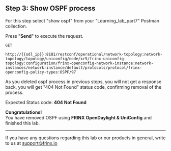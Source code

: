 ## Step 3: Show OSPF process

For this step select "show ospf" from your "Learning_lab_part7" Postman collection.

Press "**Send**" to execute the request.

```
GET

http://{{odl_ip}}:8181/restconf/operational/network-topology:network-topology/topology/uniconfig/node/xr5/frinx-uniconfig-topology:configuration/frinx-openconfig-network-instance:network-instances/network-instance/default/protocols/protocol/frinx-openconfig-policy-types:OSPF/97
```

As you deleted ospf process in previous steps, you will not get a response back, you will get "404 Not Found" status code, confirming removal of the process.

Expected Status code: **404 Not Found**

**Congratulations!** <br>
You have removed OSPF using **FRINX OpenDaylight & UniConfig** and finished this lab.

---
If you have any questions regarding this lab or our products in general, write to us at [support@frinx.io](mailto:support@frinx.io)